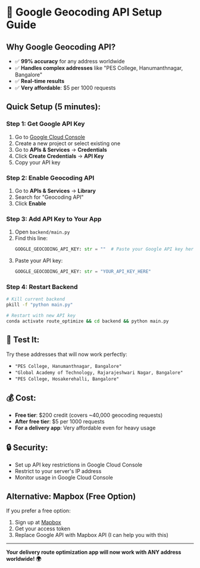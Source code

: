 # 🚀 Google Geocoding API Setup Guide

## Why Google Geocoding API?
- ✅ **99% accuracy** for any address worldwide
- ✅ **Handles complex addresses** like "PES College, Hanumanthnagar, Bangalore"
- ✅ **Real-time results**
- ✅ **Very affordable**: $5 per 1000 requests

## Quick Setup (5 minutes):

### Step 1: Get Google API Key
1. Go to [Google Cloud Console](https://console.cloud.google.com/)
2. Create a new project or select existing one
3. Go to **APIs & Services** → **Credentials**
4. Click **Create Credentials** → **API Key**
5. Copy your API key

### Step 2: Enable Geocoding API
1. Go to **APIs & Services** → **Library**
2. Search for "Geocoding API"
3. Click **Enable**

### Step 3: Add API Key to Your App
1. Open `backend/main.py`
2. Find this line:
   ```python
   GOOGLE_GEOCODING_API_KEY: str = ""  # Paste your Google API key here
   ```
3. Paste your API key:
   ```python
   GOOGLE_GEOCODING_API_KEY: str = "YOUR_API_KEY_HERE"
   ```

### Step 4: Restart Backend
```bash
# Kill current backend
pkill -f "python main.py"

# Restart with new API key
conda activate route_optimize && cd backend && python main.py
```

## 🎯 Test It:
Try these addresses that will now work perfectly:
- `"PES College, Hanumanthnagar, Bangalore"`
- `"Global Academy of Technology, Rajarajeshwari Nagar, Bangalore"`
- `"PES College, Hosakerehalli, Bangalore"`

## 💰 Cost:
- **Free tier**: $200 credit (covers ~40,000 geocoding requests)
- **After free tier**: $5 per 1000 requests
- **For a delivery app**: Very affordable even for heavy usage

## 🔒 Security:
- Set up API key restrictions in Google Cloud Console
- Restrict to your server's IP address
- Monitor usage in Google Cloud Console

## Alternative: Mapbox (Free Option)
If you prefer a free option:
1. Sign up at [Mapbox](https://www.mapbox.com/)
2. Get your access token
3. Replace Google API with Mapbox API (I can help you with this)

---
**Your delivery route optimization app will now work with ANY address worldwide! 🌍**
